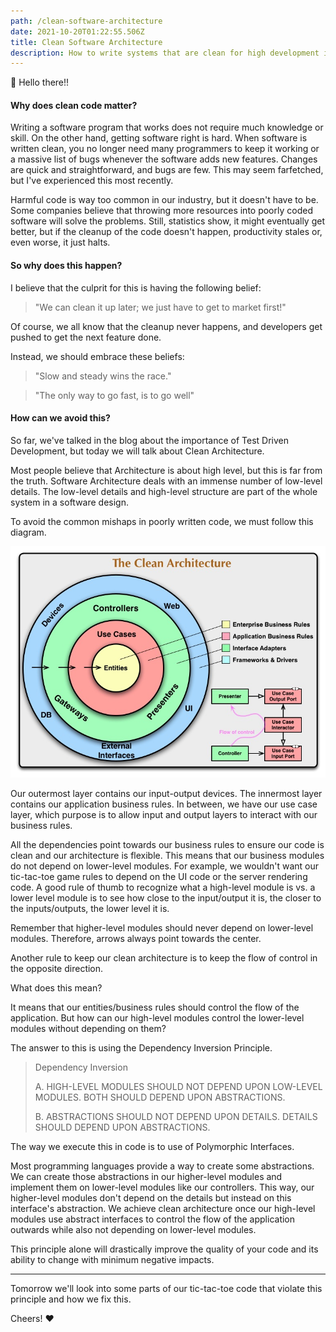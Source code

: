 ```yaml
---
path: /clean-software-architecture
date: 2021-10-20T01:22:55.506Z
title: Clean Software Architecture
description: How to write systems that are clean for high development iteration throughput.
---
```


👋 Hello there!!

#### Why does clean code matter?
Writing a software program that works does not require much knowledge or skill.
On the other hand, getting software right is hard. When software is written clean, you no longer need many programmers to keep it working or a massive list of bugs whenever the software adds new features. Changes are quick and straightforward, and bugs are few. This may seem farfetched, but I've experienced this most recently.

Harmful code is way too common in our industry, but it doesn't have to be.
Some companies believe that throwing more resources into poorly coded software
will solve the problems. Still, statistics show, it might eventually get better,
but if the cleanup of the code doesn't happen, productivity stales or, even worse, it just halts.

#### So why does this happen?

I believe that the culprit for this is having the following belief:
> "We can clean it up later; we just have to get to market first!"

Of course, we all know that the cleanup never happens, and developers get pushed to get the next feature done.

Instead, we should embrace these beliefs:
> "Slow and steady wins the race."

> "The only way to go fast, is to go well"

#### How can we avoid this?

So far, we've talked in the blog about the importance of Test Driven Development, but today we will talk about Clean Architecture.

Most people believe that Architecture is about high level, but this is far from the truth. Software Architecture deals with an immense number of low-level details. The low-level details and high-level structure are part of the whole system in a software design.

To avoid the common mishaps in poorly written code, we must follow this diagram.

![Clean Architecture](../assets/CleanArchitecture.jpeg)

Our outermost layer contains our input-output devices. The innermost layer contains our application business rules. In between, we have our use case layer, which purpose is to allow input and output layers to interact with our business rules.

All the dependencies point towards our business rules to ensure our code is clean and our architecture is flexible. This means that our business modules do not depend on lower-level modules. For example, we wouldn't want our tic-tac-toe game rules to depend on the UI code or the server rendering code. A good rule of thumb to recognize what a high-level module is vs. a lower level module is to see how close to the input/output it is, the closer to the inputs/outputs, the lower level it is.

 Remember that higher-level modules should never depend on lower-level modules. Therefore, arrows always point towards the center.

Another rule to keep our clean architecture is to keep the flow of control in the opposite direction.

What does this mean?

It means that our entities/business rules should control the flow of the application. But how can our high-level modules control the lower-level modules without depending on them? 

The answer to this is using the Dependency Inversion Principle.

> Dependency Inversion
>
> A. HIGH-LEVEL MODULES SHOULD NOT DEPEND UPON LOW-LEVEL MODULES. BOTH SHOULD DEPEND UPON ABSTRACTIONS.
>
> B. ABSTRACTIONS SHOULD NOT DEPEND UPON DETAILS. DETAILS SHOULD DEPEND UPON ABSTRACTIONS.

The way we execute this in code is to use of Polymorphic Interfaces.

Most programming languages provide a way to create some abstractions. We can create those abstractions in our higher-level 
modules and implement them on lower-level modules like our controllers. This way, our higher-level modules don't depend
on the details but instead on this interface's abstraction. We achieve clean architecture once our high-level modules use abstract interfaces to control the flow of the application 
outwards while also not depending on lower-level modules.

This principle alone will drastically improve the quality of your code and its ability to change with minimum negative impacts.
 
-----

Tomorrow we'll look into some parts of our tic-tac-toe code that violate this principle and how we fix this.

Cheers! ❤️

